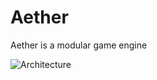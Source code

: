 # Aether
 Aether is a modular game engine

![Architecture](raw.github.com/nkast/Aether/README/Architecture.png)
